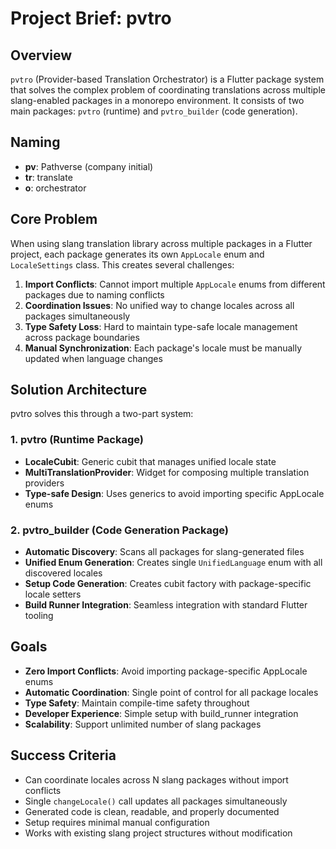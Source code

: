 # Project Brief: pvtro

## Overview
`pvtro` (Provider-based Translation Orchestrator) is a Flutter package system that solves the complex problem of coordinating translations across multiple slang-enabled packages in a monorepo environment. It consists of two main packages: `pvtro` (runtime) and `pvtro_builder` (code generation).

## Naming
- **pv**: Pathverse (company initial)
- **tr**: translate 
- **o**: orchestrator

## Core Problem
When using slang translation library across multiple packages in a Flutter project, each package generates its own `AppLocale` enum and `LocaleSettings` class. This creates several challenges:

1. **Import Conflicts**: Cannot import multiple `AppLocale` enums from different packages due to naming conflicts
2. **Coordination Issues**: No unified way to change locales across all packages simultaneously
3. **Type Safety Loss**: Hard to maintain type-safe locale management across package boundaries
4. **Manual Synchronization**: Each package's locale must be manually updated when language changes

## Solution Architecture
pvtro solves this through a two-part system:

### 1. pvtro (Runtime Package)
- **LocaleCubit<T>**: Generic cubit that manages unified locale state
- **MultiTranslationProvider**: Widget for composing multiple translation providers
- **Type-safe Design**: Uses generics to avoid importing specific AppLocale enums

### 2. pvtro_builder (Code Generation Package)  
- **Automatic Discovery**: Scans all packages for slang-generated files
- **Unified Enum Generation**: Creates single `UnifiedLanguage` enum with all discovered locales
- **Setup Code Generation**: Creates cubit factory with package-specific locale setters
- **Build Runner Integration**: Seamless integration with standard Flutter tooling

## Goals
- **Zero Import Conflicts**: Avoid importing package-specific AppLocale enums
- **Automatic Coordination**: Single point of control for all package locales
- **Type Safety**: Maintain compile-time safety throughout
- **Developer Experience**: Simple setup with build_runner integration
- **Scalability**: Support unlimited number of slang packages

## Success Criteria
- Can coordinate locales across N slang packages without import conflicts
- Single `changeLocale()` call updates all packages simultaneously
- Generated code is clean, readable, and properly documented
- Setup requires minimal manual configuration
- Works with existing slang project structures without modification